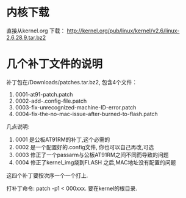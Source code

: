 # 内核下载 #

直接从kernel.org 下载：
http://kernel.org/pub/linux/kernel/v2.6/linux-2.6.28.9.tar.bz2


# 几个补丁文件的说明 #

补丁包在/Downloads/patches.tar.bz2, 包含4个文件：
  1. 0001-at91-patch.patch
  1. 0002-add-.config-file.patch
  1. 0003-fix-unrecognized-machine-ID-error.patch
  1. 0004-fix-the-no-mac-issue-after-burned-to-flash.patch

几点说明:

  1. 0001 是公板AT91RM的补丁,这个必需的
  1. 0002 是一个配置好的.config文件, 你也可以自己再改,可选
  1. 0003 修正了一个passarm与公板AT91RM之间不同而导致的问题
  1. 0004 修正了kernel\_img烧到FLASH 之后,MAC地址没有配置的问题

这四个补丁要按次序一个一个打上.

打补丁命令: patch  -p1 < 000xxx. 要在kernel的根目录.